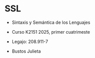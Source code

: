 # SSL

- Sintaxis y Semántica de los Lenguajes 

- Curso K2151
  2025, primer cuatrimeste 

- Legajo: 208.911-7

- Bustos Julieta 